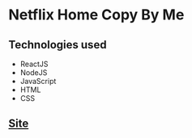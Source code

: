 # Netflix Home Copy By Me

<h2>Technologies used</h2>
<ul>
    <li>ReactJS</li>
    <li>NodeJS</li>
    <li>JavaScript</li>
    <li>HTML</li>
    <li>CSS</li>
</ul>

<h2><a href="https://netflix-copybr.netlify.app/" target="_blank">Site</h2>
